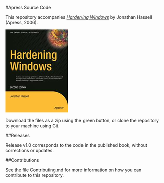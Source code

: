 #Apress Source Code

This repository accompanies [*Hardening Windows*](http://www.apress.com/9781590595398) by Jonathan Hassell (Apress, 2006).

![Cover image](9781590595398.jpg)

Download the files as a zip using the green button, or clone the repository to your machine using Git.

##Releases

Release v1.0 corresponds to the code in the published book, without corrections or updates.

##Contributions

See the file Contributing.md for more information on how you can contribute to this repository.
